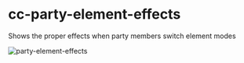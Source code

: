 # cc-party-element-effects
Shows the proper effects when party members switch element modes

![party-element-effects](https://user-images.githubusercontent.com/105614278/172338991-07b6abf2-77fe-43cd-8079-bb85e3f834f9.gif)
